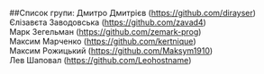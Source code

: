 ##Список групи:
Дмитро Дмитрієв (https://github.com/dirayser) \
Єлізавєта Заводовська (https://github.com/zavad4) \
Марк Зегельман (https://github.com/zemark-prog) \
Максим Марченко (https://github.com/kertnique) \
Максим Рожицький (https://github.com/Maksym1910) \
Лев Шаповал (https://github.com/Leohostname)
